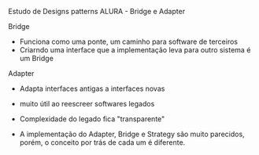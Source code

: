 Estudo de Designs patterns ALURA - Bridge e Adapter

Bridge 
- Funciona como uma ponte, um caminho para software de terceiros
- Criarndo uma interface que a implementação leva para outro sistema é um Bridge  

Adapter 
- Adapta interfaces antigas a interfaces novas
- muito útil ao reescreer softwares legados
- Complexidade do legado fica "transparente"


- A implementação do Adapter, Bridge e Strategy são muito parecidos, porém, o conceito por trás de cada um é diferente.
